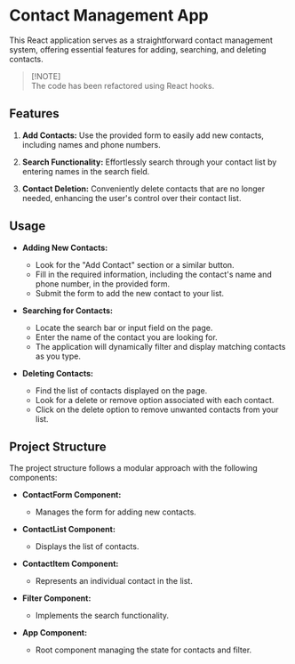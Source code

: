 # Contact Management App

This React application serves as a straightforward contact management system,
offering essential features for adding, searching, and deleting contacts.

> [!NOTE]\
> The code has been refactored using React hooks.

## Features

1. **Add Contacts:** Use the provided form to easily add new contacts, including
   names and phone numbers.

2. **Search Functionality:** Effortlessly search through your contact list by
   entering names in the search field.

3. **Contact Deletion:** Conveniently delete contacts that are no longer needed,
   enhancing the user's control over their contact list.

## Usage

- **Adding New Contacts:**

  - Look for the "Add Contact" section or a similar button.
  - Fill in the required information, including the contact's name and phone
    number, in the provided form.
  - Submit the form to add the new contact to your list.

- **Searching for Contacts:**

  - Locate the search bar or input field on the page.
  - Enter the name of the contact you are looking for.
  - The application will dynamically filter and display matching contacts as you
    type.

- **Deleting Contacts:**

  - Find the list of contacts displayed on the page.
  - Look for a delete or remove option associated with each contact.
  - Click on the delete option to remove unwanted contacts from your list.

## Project Structure

The project structure follows a modular approach with the following components:

- **ContactForm Component:**

  - Manages the form for adding new contacts.

- **ContactList Component:**

  - Displays the list of contacts.

- **ContactItem Component:**

  - Represents an individual contact in the list.

- **Filter Component:**

  - Implements the search functionality.

- **App Component:**
  - Root component managing the state for contacts and filter.
